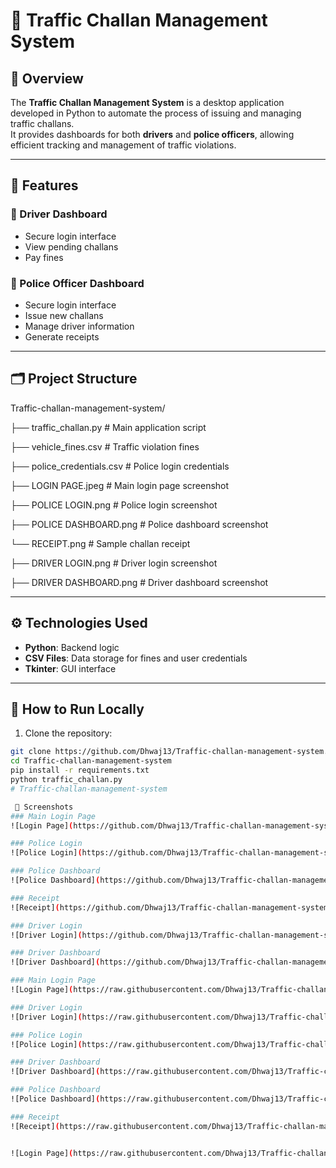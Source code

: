 # 🚦 Traffic Challan Management System

## 📌 Overview
The **Traffic Challan Management System** is a desktop application developed in Python to automate the process of issuing and managing traffic challans.  
It provides dashboards for both **drivers** and **police officers**, allowing efficient tracking and management of traffic violations.

---

## 🔧 Features

### 🚗 Driver Dashboard
- Secure login interface
- View pending challans
- Pay fines

### 👮 Police Officer Dashboard
- Secure login interface
- Issue new challans
- Manage driver information
- Generate receipts

---

## 🗂 Project Structure
Traffic-challan-management-system/

├── traffic_challan.py # Main application script

├── vehicle_fines.csv # Traffic violation fines

├── police_credentials.csv # Police login credentials

├── LOGIN PAGE.jpeg # Main login page screenshot

├── POLICE LOGIN.png # Police login screenshot

├── POLICE DASHBOARD.png # Police dashboard screenshot

└── RECEIPT.png # Sample challan receipt

├── DRIVER LOGIN.png # Driver login screenshot

├── DRIVER DASHBOARD.png # Driver dashboard screenshot

---

## ⚙️ Technologies Used
- **Python**: Backend logic
- **CSV Files**: Data storage for fines and user credentials
- **Tkinter**: GUI interface

---

## 🚀 How to Run Locally

1. Clone the repository:
```bash
git clone https://github.com/Dhwaj13/Traffic-challan-management-system.git
cd Traffic-challan-management-system
pip install -r requirements.txt
python traffic_challan.py
# Traffic-challan-management-system

 📸 Screenshots
### Main Login Page
![Login Page](https://github.com/Dhwaj13/Traffic-challan-management-system#:~:text=23%20minutes%20ago-,LOGIN%20PAGE.jpeg,-Add%20files%20via)

### Police Login
![Police Login](https://github.com/Dhwaj13/Traffic-challan-management-system#:~:text=23%20minutes%20ago-,POLICE%20LOGIN.png,-Add%20files%20via)

### Police Dashboard
![Police Dashboard](https://github.com/Dhwaj13/Traffic-challan-management-system#:~:text=23%20minutes%20ago-,POLICE%20DASHBOARD.png,-Add%20files%20via)

### Receipt
![Receipt](https://github.com/Dhwaj13/Traffic-challan-management-system#:~:text=6%20minutes%20ago-,RECEIPT.png,-Add%20files%20via)

### Driver Login
![Driver Login](https://github.com/Dhwaj13/Traffic-challan-management-system#:~:text=23%20minutes%20ago-,DRIVER%20LOGIN.png,-Add%20files%20via)

### Driver Dashboard
![Driver Dashboard](https://github.com/Dhwaj13/Traffic-challan-management-system#:~:text=8%20Commits-,DRIVER%20DASHBOARD.png,-Add%20files%20via)

### Main Login Page
![Login Page](https://raw.githubusercontent.com/Dhwaj13/Traffic-challan-management-system/main/LOGIN%20PAGE.jpeg)

### Driver Login
![Driver Login](https://raw.githubusercontent.com/Dhwaj13/Traffic-challan-management-system/main/DRIVER%20LOGIN.png)

### Police Login
![Police Login](https://raw.githubusercontent.com/Dhwaj13/Traffic-challan-management-system/main/POLICE%20LOGIN.png)

### Driver Dashboard
![Driver Dashboard](https://raw.githubusercontent.com/Dhwaj13/Traffic-challan-management-system/main/DRIVER%20DASHBOARD.png)

### Police Dashboard
![Police Dashboard](https://raw.githubusercontent.com/Dhwaj13/Traffic-challan-management-system/main/POLICE%20DASHBOARD.png)

### Receipt
![Receipt](https://raw.githubusercontent.com/Dhwaj13/Traffic-challan-management-system/main/RECEIPT.png)


![Login Page](https://raw.githubusercontent.com/Dhwaj13/Traffic-challan-management-system/main/LOGIN%20PAGE.jpeg)
